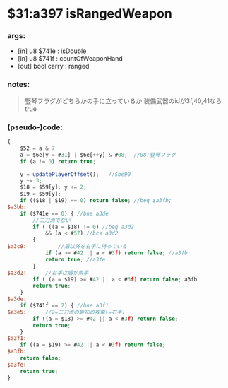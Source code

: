 ﻿
# $31:a397 isRangedWeapon



### args:
+ [in] u8 $741e : isDouble
+ [in] u8 $741f : countOfWeaponHand
+ [out] bool carry : ranged

### notes:
>竪琴フラグがどちらかの手に立っているか
>装備武器のidが3f,40,41ならtrue

### (pseudo-)code:
```js
{
	$52 = a & 7
	a = $6e[y = #31] | $6e[++y] & #08;	//08:竪琴フラグ
	if (a != 0) return true;

	y = updatePlayerOffset();	//$be90
	y += 3;
	$18 = $59[y]; y += 2;
	$19 = $59[y];
	if (($18 | $19) == 0) return false;	//beq $a3fb;
$a3bb:
	if ($741e == 0) { //bne a3de
		//二刀流でない
		if ( ((a = $18) != 0) //beq a3d2
			&& (a < #57) //bcs a3d2
		{
$a3c8:			//盾以外を右手に持っている
			if (a >= #42 || a < #3f) return false; //a3fb
			return true; //a3fe
		}
$a3d2:		//右手は盾か素手
		if ( (a = $19) >= #42 || a < #3f) return false; a3fb
		return true;
	}
$a3de:
	if ($741f == 2) { //bne a3f1
$a3e5:		//2=二刀流の最初の攻撃(=右手)
		if ((a = $18) >= #42 || a < #3f) return false;
		return true;
	}
$a3f1:
	if ((a = $19) >= #42 || a < #3f) return false;
$a3fb:
	return false;
$a3fe:
	return true;
}
```



